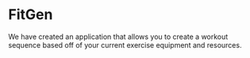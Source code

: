 # FitGen
We have created an application that allows you to create a workout sequence based off of your current exercise equipment and resources.
